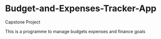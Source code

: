 # Budget-and-Expenses-Tracker-App
Capstone Project

This is a programme to manage budgets expenses and finance goals

